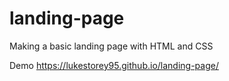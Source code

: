# landing-page
Making a basic landing page with HTML and CSS

Demo https://lukestorey95.github.io/landing-page/
